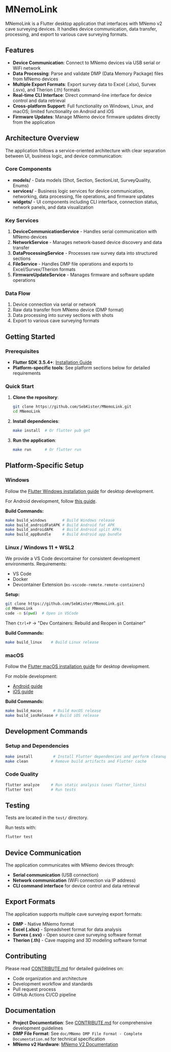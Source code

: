 # MNemoLink

MNemoLink is a Flutter desktop application that interfaces with MNemo v2 cave surveying devices. It handles device communication, data transfer, processing, and export to various cave surveying formats.

## Features

- **Device Communication**: Connect to MNemo devices via USB serial or WiFi network
- **Data Processing**: Parse and validate DMP (Data Memory Package) files from MNemo devices
- **Multiple Export Formats**: Export survey data to Excel (.xlsx), Survex (.svx), and Therion (.th) formats
- **Real-time CLI Interface**: Direct command-line interface for device control and data retrieval
- **Cross-platform Support**: Full functionality on Windows, Linux, and macOS; limited functionality on Android and iOS
- **Firmware Updates**: Manage MNemo device firmware updates directly from the application

## Architecture Overview

The application follows a service-oriented architecture with clear separation between UI, business logic, and device communication:

### Core Components

- **models/** - Data models (Shot, Section, SectionList, SurveyQuality, Enums)
- **services/** - Business logic services for device communication, networking, data processing, file operations, and firmware updates
- **widgets/** - UI components including CLI interface, connection status, network panels, and data visualization

### Key Services

1. **DeviceCommunicationService** - Handles serial communication with MNemo devices
2. **NetworkService** - Manages network-based device discovery and data transfer
3. **DataProcessingService** - Processes raw survey data into structured sections
4. **FileService** - Handles DMP file operations and exports to Excel/Survex/Therion formats
5. **FirmwareUpdateService** - Manages firmware and software update operations

### Data Flow

1. Device connection via serial or network
2. Raw data transfer from MNemo device (DMP format)
3. Data processing into survey sections with shots
4. Export to various cave surveying formats

## Getting Started

### Prerequisites

- **Flutter SDK 3.5.4+**: [Installation Guide](https://docs.flutter.dev/get-started/install)
- **Platform-specific tools**: See platform sections below for detailed requirements

### Quick Start

1. **Clone the repository**:
   ```bash
   git clone https://github.com/SebKister/MNemoLink.git
   cd MNemoLink
   ```

2. **Install dependencies**:
   ```bash
   make install  # Or flutter pub get
   ```

3. **Run the application**:
   ```bash
   make run      # Or flutter run
   ```


## Platform-Specific Setup

### Windows

Follow the [Flutter Windows installation guide](https://docs.flutter.dev/get-started/install/windows/desktop) for desktop development.

For Android development, follow [this guide](https://docs.flutter.dev/get-started/install/windows/mobile?tab=vscode).

**Build Commands:**
```bash
make build_windows       # Build Windows release
make build_androidFatAPK # Build Android fat APK
make build_androidAPK    # Build Android split APKs
make build_appBundle     # Build Android app bundle
```

### Linux / Windows 11 + WSL2

We provide a VS Code devcontainer for consistent development environments. Requirements:
- VS Code
- Docker
- Devcontainer Extension (`ms-vscode-remote.remote-containers`)

**Setup:**
```bash
git clone https://github.com/SebKister/MNemoLink.git
cd MNemoLink
code -n $(pwd)  # Open in VSCode
```

Then `Ctrl+P` → "Dev Containers: Rebuild and Reopen in Container"

**Build Commands:**
```bash
make build_linux    # Build Linux release
```

### macOS

Follow the [Flutter macOS installation guide](https://docs.flutter.dev/get-started/install/macos/desktop) for desktop development.

For mobile development:
- [Android guide](https://docs.flutter.dev/get-started/install/macos/mobile-android?tab=vscode)
- [iOS guide](https://docs.flutter.dev/get-started/install/macos/mobile-ios)

**Build Commands:**
```bash
make build_macos     # Build macOS release
make build_iosRelease # Build iOS release
```

## Development Commands

### Setup and Dependencies
```bash
make install         # Install Flutter dependencies and perform cleanup
make clean          # Remove build artifacts and Flutter cache
```

### Code Quality
```bash
flutter analyze     # Run static analysis (uses flutter_lints)
flutter test        # Run tests
```

## Testing

Tests are located in the `test/` directory.

Run tests with:
```bash
flutter test
```

## Device Communication

The application communicates with MNemo devices through:
- **Serial communication** (USB connection)
- **Network communication** (WiFi connection via IP address)
- **CLI command interface** for device control and data retrieval

## Export Formats

The application supports multiple cave surveying export formats:
- **DMP** - Native MNemo format
- **Excel (.xlsx)** - Spreadsheet format for data analysis
- **Survex (.svx)** - Open source cave surveying software format
- **Therion (.th)** - Cave mapping and 3D modeling software format

## Contributing

Please read [CONTRIBUTE.md](CONTRIBUTE.md) for detailed guidelines on:
- Code organization and architecture
- Development workflow and standards
- Pull request process
- GitHub Actions CI/CD pipeline

## Documentation

- **Project Documentation**: See [CONTRIBUTE.md](CONTRIBUTE.md) for comprehensive development guidelines
- **DMP File Format**: See `doc/MNemo DMP File Format - Complete Documentation.md` for technical specification
- **MNemo v2 Hardware**: [MNemo V2 Documentation](https://github.com/SebKister/MNemoV2-Documentation)

